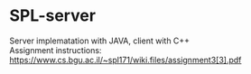 # SPL-server 

Server implematation with JAVA, client with C++ <br>
Assignment instructions:
https://www.cs.bgu.ac.il/~spl171/wiki.files/assignment3[3].pdf
